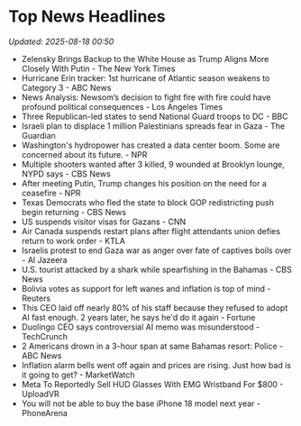 # Top News Headlines

_Updated: 2025-08-18 00:50_

- Zelensky Brings Backup to the White House as Trump Aligns More Closely With Putin - The New York Times
- Hurricane Erin tracker: 1st hurricane of Atlantic season weakens to Category 3 - ABC News
- News Analysis: Newsom’s decision to fight fire with fire could have profound political consequences - Los Angeles Times
- Three Republican-led states to send National Guard troops to DC - BBC
- Israeli plan to displace 1 million Palestinians spreads fear in Gaza - The Guardian
- Washington's hydropower has created a data center boom. Some are concerned about its future. - NPR
- Multiple shooters wanted after 3 killed, 9 wounded at Brooklyn lounge, NYPD says - CBS News
- After meeting Putin, Trump changes his position on the need for a ceasefire - NPR
- Texas Democrats who fled the state to block GOP redistricting push begin returning - CBS News
- US suspends visitor visas for Gazans - CNN
- Air Canada suspends restart plans after flight attendants union defies return to work order - KTLA
- Israelis protest to end Gaza war as anger over fate of captives boils over - Al Jazeera
- U.S. tourist attacked by a shark while spearfishing in the Bahamas - CBS News
- Bolivia votes as support for left wanes and inflation is top of mind - Reuters
- This CEO laid off nearly 80% of his staff because they refused to adopt AI fast enough. 2 years later, he says he'd do it again - Fortune
- Duolingo CEO says controversial AI memo was misunderstood - TechCrunch
- 2 Americans drown in a 3-hour span at same Bahamas resort: Police - ABC News
- Inflation alarm bells went off again and prices are rising. Just how bad is it going to get? - MarketWatch
- Meta To Reportedly Sell HUD Glasses With EMG Wristband For $800 - UploadVR
- You will not be able to buy the base iPhone 18 model next year - PhoneArena